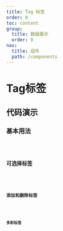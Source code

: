 ```yaml
---
title: Tag 标签
order: 0
toc: content
group:
  title: 数据展示
  order: 0
nav:
  title: 组件
  path: /components
---
```


# Tag标签

## 代码演示

### 基本用法

<code src="./demos/basic.tsx" />

### 可选择标签

<code src="./demos/checkable.tsx" />

### 添加和删除标签

<code src="./demos/operate.tsx" />

### 多彩标签

<code src="./demos/colors.tsx" />

